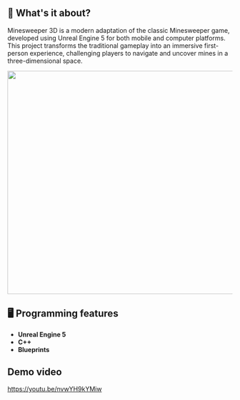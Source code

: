 ## 🤔 What's it about?
Minesweeper 3D is a modern adaptation of the classic Minesweeper game, developed using Unreal Engine 5 for both mobile and computer platforms. This project transforms the traditional gameplay into an immersive first-person experience, challenging players to navigate and uncover mines in a three-dimensional space.

<p align="center">
  <img src="https://github.com/Mieszko46/DevPortfolio/blob/main/MineSweeper 3D/gallery/Minesweeper3D_demo.gif" width="680" height="500">
</p>

## 🖥️ Programming features
- **Unreal Engine 5**
- **C++**
- **Blueprints**

## Demo video
https://youtu.be/nvwYH9kYMiw